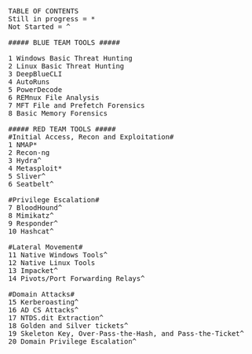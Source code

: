 <pre>
TABLE OF CONTENTS  
Still in progress = *  
Not Started = ^  

##### BLUE TEAM TOOLS #####  

1 Windows Basic Threat Hunting                              #Command line tips and what to look for  
2 Linux Basic Threat Hunting                                #Command line tips and what to look for  
3 DeepBlueCLI                                               #Automatically search Windows event logs for suspicious or malicious events  
4 AutoRuns                                                  #Analyze a Windows endpoint for malware or persistence  
5 PowerDecode                                               #Decode obfuscated powershell scripts  
6 REMnux File Analysis                                      #Analyze any file (.exe, .doc, etc)  
7 MFT File and Prefetch Forensics                           #Analyze recent file changes or deleted files  
8 Basic Memory Forensics                                    #Analyze memory with Volatility  

##### RED TEAM TOOLS #####  
#Initial Access, Recon and Exploitation#  
1 NMAP*                                                     #Network discovery
2 Recon-ng                                                  #Domain and DNS OSINT, enhanced WHOIS
3 Hydra^                                                    #Parallelized network login cracker
4 Metasploit*                                               #Exploit execution
5 Sliver^                                                   #C2 framework
6 Seatbelt^                                                 #Gather local windows information  

#Privilege Escalation#  
7 BloodHound^                                               #Active directory discovery tool
8 Mimikatz^                                                 #Memory exploit, gather passwords
9 Responder^                                                #LLMNR, NT-NS and MDNS poisoning
10 Hashcat^                                                 #Password hash cracker

#Lateral Movement#  
11 Native Windows Tools^                                    #Local tools used for pen testing
12 Native Linux Tools                                       #Local tools used for pen testing
13 Impacket^                                                #Python scripts for many things eg. kerberoasting
14 Pivots/Port Forwarding Relays^                           #How to pivot

#Domain Attacks#  
15 Kerberoasting^  
16 AD CS Attacks^  
17 NTDS.dit Extraction^  
18 Golden and Silver tickets^  
19 Skeleton Key, Over-Pass-the-Hash, and Pass-the-Ticket^  
20 Domain Privilege Escalation^  


</pre>
